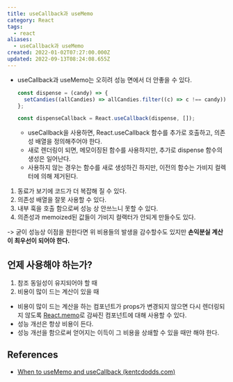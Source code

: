 ```yaml
---
title: useCallback과 useMemo
category: React
tags:
  - react
aliases:
  - useCallback과 useMemo
created: 2022-01-02T07:27:00.000Z
updated: 2022-09-13T08:24:08.655Z
---
```


- useCallback과 useMemo는 오히려 성능 면에서 더 안좋을 수 있다.

  ```js
  const dispense = (candy) => {
  	setCandies((allCandies) => allCandies.filter((c) => c !== candy));
  };

  const dispenseCallback = React.useCallback(dispense, []);
  ```

  - useCallback을 사용하면, React.useCallback 함수를 추가로 호출하고, 의존성 배열을 정의해주어야 한다.
  - 새로 렌더링이 되면, 메모이징된 함수를 사용하지만, 추가로 dispense 함수의 생성은 일어난다.
  - 사용하지 않는 경우는 함수를 새로 생성하긴 하지만, 이전의 함수는 가비지 컬렉터에 의해 제거된다.

1. 동료가 보기에 코드가 더 복잡해 질 수 있다.
2. 의존성 배열을 잘못 사용할 수 있다.
3. 내부 훅을 호출 함으로써 성능 상 안쓰느니 못할 수 있다.
4. 의존성과 memoized된 값들이 가비지 컬랙터가 안되게 만들수도 있다.

-> 굳이 성능상 이점을 원한다면 위 비용들의 발생을 감수할수도 있지만 **손익분실 계산이 최우선이 되어야 한다.**

## 언제 사용해야 하는가?

1. 참조 동일성이 유지되어야 할 때
2. 비용이 많이 드는 계산이 있을 때

- 비용이 많이 드는 계산을 하는 컴포넌트가 props가 변경되지 않으면 다시 렌더링되지 않도록 [React.memo](https://reactjs.org/docs/react-api.html#reactmemo)로 감싸진 컴포넌트에 대해 사용할 수 있다.
- 성능 개선은 항상 비용이 든다.
- 성능 개선을 함으로써 얻어지는 이득이 그 비용을 상쇄할 수 있을 때만 해야 한다.

## References

- [When to useMemo and useCallback (kentcdodds.com)](https://kentcdodds.com/blog/usememo-and-usecallback)
